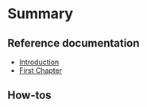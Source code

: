 # Summary

## Reference documentation

* [Introduction](README.md)
* [First Chapter](chapter1.md)

## How-tos



